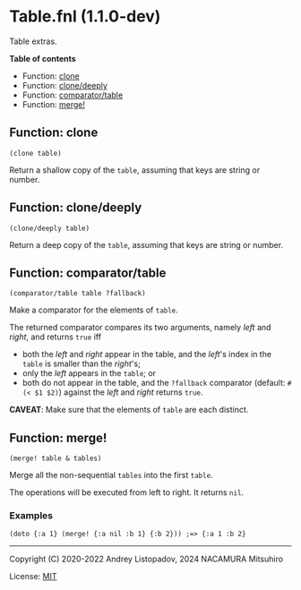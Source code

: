 # Table.fnl (1.1.0-dev)

Table extras.

**Table of contents**

- Function: [clone](#function-clone)
- Function: [clone/deeply](#function-clonedeeply)
- Function: [comparator/table](#function-comparatortable)
- Function: [merge!](#function-merge)

## Function: clone

```fennel
(clone table)
```

Return a shallow copy of the `table`, assuming that keys are string or number.

## Function: clone/deeply

```fennel
(clone/deeply table)
```

Return a deep copy of the `table`, assuming that keys are string or number.

## Function: comparator/table

```fennel
(comparator/table table ?fallback)
```

Make a comparator for the elements of `table`.

The returned comparator compares its two arguments, namely *left* and *right*,
and returns `true` iff

- both the *left* and *right* appear in the table, and the *left*'s index in
  the `table` is smaller than the *right*'s;
- only the *left* appears in the `table`; or
- both do not appear in the table, and the `?fallback` comparator (default:
  `#(< $1 $2)`) against the *left* and *right* returns `true`.

**CAVEAT**: Make sure that the elements of `table` are each distinct.


## Function: merge!

```fennel
(merge! table & tables)
```

Merge all the non-sequential `tables` into the first `table`.

The operations will be executed from left to right.
It returns `nil`.

### Examples

```fennel
(doto {:a 1} (merge! {:a nil :b 1} {:b 2})) ;=> {:a 1 :b 2}
```

---

Copyright (C) 2020-2022 Andrey Listopadov, 2024 NACAMURA Mitsuhiro

License: [MIT](https://git.sr.ht/~m15a/fnldoc/tree/main/item/LICENSE)

<!-- Generated with Fnldoc 1.1.0-dev
     https://sr.ht/~m15a/fnldoc/ -->
